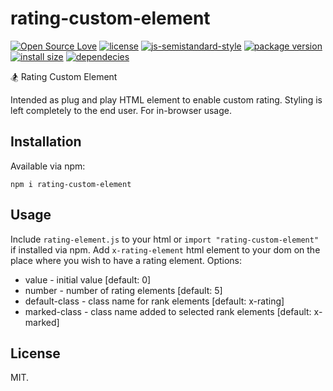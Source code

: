 # rating-custom-element
[![Open Source Love](https://badges.frapsoft.com/os/v1/open-source.svg?v=103)](https://github.com/ellerbrock/open-source-badges/)
[![license](https://img.shields.io/github/license/marinko-peso/rating-custom-element.svg)](https://github.com/marinko-peso/rating-custom-element/blob/master/LICENSE)
[![js-semistandard-style](https://img.shields.io/badge/code%20style-semistandard-brightgreen.svg)](https://github.com/Flet/semistandard)
[![package version](https://img.shields.io/npm/v/rating-custom-element.svg)](https://npm.im/rating-custom-element)
[![install size](https://packagephobia.now.sh/badge?p=rating-custom-element)](https://packagephobia.now.sh/result?p=rating-custom-element)
[![dependecies](https://david-dm.org/marinko-peso/rating-custom-element.svg)](https://david-dm.org/marinko-peso/rating-custom-element)

:snowboarder: Rating Custom Element


Intended as plug and play HTML element to enable custom rating. Styling is left completely to the end user. For in-browser usage.



## Installation

Available via npm:
```
npm i rating-custom-element
```



## Usage

Include ```rating-element.js``` to your html or ```import "rating-custom-element"``` if installed via npm.
Add ```x-rating-element``` html element to your dom on the place where you wish to have a rating element.
Options:
* value - initial value [default: 0]
* number - number of rating elements [default: 5]
* default-class - class name for rank elements [default: x-rating]
* marked-class - class name added to selected rank elements [default: x-marked]



## License

MIT.
